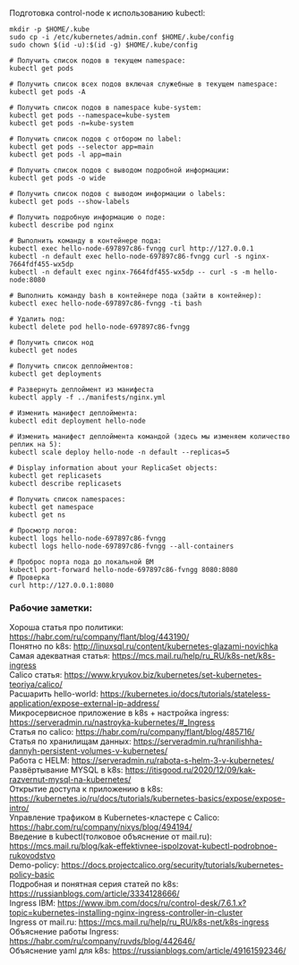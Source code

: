 Подготовка control-node к использованию kubectl:
```commandline
mkdir -p $HOME/.kube
sudo cp -i /etc/kubernetes/admin.conf $HOME/.kube/config
sudo chown $(id -u):$(id -g) $HOME/.kube/config

```


```commandline
# Получить список подов в текущем namespace:
kubectl get pods

# Получить список всех подов включая служебные в текущем namespace:
kubectl get pods -A

# Получить список подов в namespace kube-system:
kubectl get pods --namespace=kube-system
kubectl get pods -n=kube-system

# Получить список подов с отбором по label:
kubectl get pods --selector app=main
kubectl get pods -l app=main

# Получить список подов с выводом подробной информации:
kubectl get pods -o wide

# Получить список подов с выводом информации о labels:
kubectl get pods --show-labels

# Получить подробную информацию о поде:
kubectl describe pod nginx

# Выполнить команду в контейнере пода:
kubectl exec hello-node-697897c86-fvngg curl http://127.0.0.1
kubectl -n default exec hello-node-697897c86-fvngg curl -s nginx-7664fdf455-wx5dp
kubectl -n default exec nginx-7664fdf455-wx5dp -- curl -s -m hello-node:8080

# Выполнить команду bash в контейнере пода (зайти в контейнер):
kubectl exec hello-node-697897c86-fvngg -ti bash

# Удалить под:
kubectl delete pod hello-node-697897c86-fvngg

# Получить список нод
kubectl get nodes

# Получить список деплойментов:
kubectl get deployments

# Развернуть деплоймент из манифеста
kubectl apply -f ../manifests/nginx.yml

# Изменить манифест деплоймента:
kubectl edit deployment hello-node

# Изменить манифест деплоймента командой (здесь мы изменяем количество реплик на 5):
kubectl scale deploy hello-node -n default --replicas=5

# Display information about your ReplicaSet objects:
kubectl get replicasets
kubectl describe replicasets

# Получить список namespaces:
kubectl get namespace
kubectl get ns

# Просмотр логов:
kubectl logs hello-node-697897c86-fvngg
kubectl logs hello-node-697897c86-fvngg --all-containers

# Проброс порта пода до локальной ВМ
kubectl port-forward hello-node-697897c86-fvngg 8080:8080
# Проверка
curl http://127.0.0.1:8080

```

### Рабочие заметки: </br>
Хороша статья про политики: https://habr.com/ru/company/flant/blog/443190/ </br>
Понятно по k8s: http://linuxsql.ru/content/kubernetes-glazami-novichka </br>
Самая адекватная статья: https://mcs.mail.ru/help/ru_RU/k8s-net/k8s-ingress </br>
Calico статья: https://www.kryukov.biz/kubernetes/set-kubernetes-teoriya/calico/ </br>
Расшарить hello-world: https://kubernetes.io/docs/tutorials/stateless-application/expose-external-ip-address/ </br>
Микросервисное приложение в k8s + настройка ingress: https://serveradmin.ru/nastroyka-kubernetes/#_Ingress </br>
Статья по calico: https://habr.com/ru/company/flant/blog/485716/ </br>
Статья по хранилищам данных: https://serveradmin.ru/hranilishha-dannyh-persistent-volumes-v-kubernetes/ </br>
Работа с HELM: https://serveradmin.ru/rabota-s-helm-3-v-kubernetes/ </br>
Развёртывание MYSQL в k8s: https://itisgood.ru/2020/12/09/kak-razvernut-mysql-na-kubernetes/ </br>
Открытие доступа к приложению в k8s: https://kubernetes.io/ru/docs/tutorials/kubernetes-basics/expose/expose-intro/ </br>
Управление трафиком в Kubernetes-кластере с Calico: https://habr.com/ru/company/nixys/blog/494194/ </br>
Введение в kubectl(толковое объяснение от mail.ru): https://mcs.mail.ru/blog/kak-effektivnee-ispolzovat-kubectl-podrobnoe-rukovodstvo </br>
Demo-policy: https://docs.projectcalico.org/security/tutorials/kubernetes-policy-basic </br>
Подробная и понятная серия статей по k8s: https://russianblogs.com/article/3334128666/ </br>
Ingress IBM: https://www.ibm.com/docs/ru/control-desk/7.6.1.x?topic=kubernetes-installing-nginx-ingress-controller-in-cluster </br>
Ingress от mail.ru: https://mcs.mail.ru/help/ru_RU/k8s-net/k8s-ingress </br>
Объяснение работы Ingress: https://habr.com/ru/company/ruvds/blog/442646/ </br>
Объяснение yaml для k8s: https://russianblogs.com/article/49161592346/ </br>